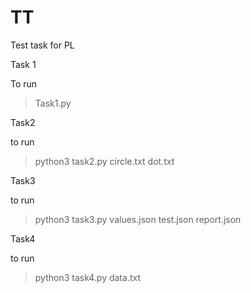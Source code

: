 # TT
Test task for PL


Task 1 

To run 
>Task1.py

Task2

to run
>python3 task2.py circle.txt dot.txt

Task3

to run
>python3 task3.py values.json test.json report.json

Task4

to run
>python3 task4.py data.txt

